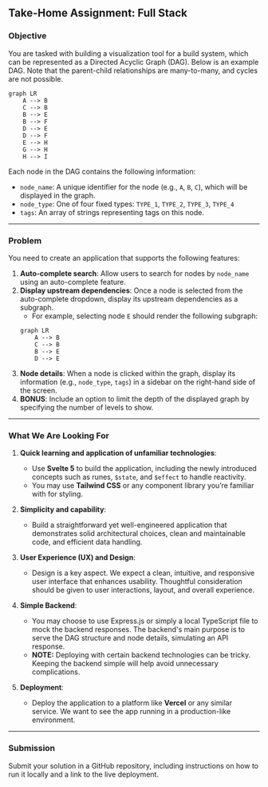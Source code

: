 ## Take-Home Assignment: Full Stack

### Objective

You are tasked with building a visualization tool for a build system, which can be represented as a Directed Acyclic Graph (DAG). Below is an example DAG. Note that the parent-child relationships are many-to-many, and cycles are not possible.

```mermaid
graph LR
    A --> B
    C --> B
    B --> E
    B --> F
    D --> E
    D --> F
    E --> H
    G --> H
    H --> I
```

Each node in the DAG contains the following information:

- `node_name`: A unique identifier for the node (e.g., `A`, `B`, `C`), which will be displayed in the graph.
- `node_type`: One of four fixed types: `TYPE_1`, `TYPE_2`, `TYPE_3`, `TYPE_4`
- `tags`: An array of strings representing tags on this node.

---

### Problem

You need to create an application that supports the following features:

1. **Auto-complete search**: Allow users to search for nodes by `node_name` using an auto-complete feature.
2. **Display upstream dependencies**: Once a node is selected from the auto-complete dropdown, display its upstream dependencies as a subgraph.
   - For example, selecting node `E` should render the following subgraph:
   ```mermaid
   graph LR
       A --> B
       C --> B
       B --> E
       D --> E
   ```
3. **Node details**: When a node is clicked within the graph, display its information (e.g., `node_type`, `tags`) in a sidebar on the right-hand side of the screen.
4. **BONUS**: Include an option to limit the depth of the displayed graph by specifying the number of levels to show.

---

### What We Are Looking For

1. **Quick learning and application of unfamiliar technologies**:
   - Use **Svelte 5** to build the application, including the newly introduced concepts such as runes, `$state`, and `$effect` to handle reactivity.
   - You may use **Tailwind CSS** or any component library you’re familiar with for styling.

2. **Simplicity and capability**:
   - Build a straightforward yet well-engineered application that demonstrates solid architectural choices, clean and maintainable code, and efficient data handling.

3. **User Experience (UX) and Design**:
   - Design is a key aspect. We expect a clean, intuitive, and responsive user interface that enhances usability. Thoughtful consideration should be given to user interactions, layout, and overall experience.
  
4. **Simple Backend**:
   - You may choose to use Express.js or simply a local TypeScript file to mock the backend responses. The backend's main purpose is to serve the DAG structure and node details, simulating an API response.
   - **NOTE:** Deploying with certain backend technologies can be tricky. Keeping the backend simple will help avoid unnecessary complications.

6. **Deployment**:
   - Deploy the application to a platform like **Vercel** or any similar service. We want to see the app running in a production-like environment.

---

### Submission

Submit your solution in a GitHub repository, including instructions on how to run it locally and a link to the live deployment.
